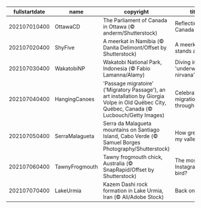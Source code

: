 |fullstartdate|name|copyright|title|image|
|--|--|--|--|--|
202107010400|OttawaCD|The Parliament of Canada in Ottawa (© anderm/Shutterstock)|Reflecting on Canada Day|![](/en-CA/2021/07/202107010400OttawaCD.jpg)|
202107020400|ShyFive|A meerkat in Namibia (© Danita Delimont/Offset by Shutterstock)|A meerkat stands alone|![](/en-CA/2021/07/202107020400ShyFive.jpg)|
202107030400|WakatobiNP|Wakatobi National Park, Indonesia (© Fabio Lamanna/Alamy)|Diving into the 'underwater nirvana'|![](/en-CA/2021/07/202107030400WakatobiNP.jpg)|
202107040400|HangingCanoes|'Passage migratoire' ('Migratory Passage'), an art installation by Giorgia Volpe in Old Québec City, Québec, Canada (© Lucbouch/Getty Images)|Celebrating migrations through art|![](/en-CA/2021/07/202107040400HangingCanoes.jpg)|
202107050400|SerraMalagueta|Serra da Malagueta mountains on Santiago Island, Cabo Verde (© Samuel Borges Photography/Shutterstock)|How green is my valley|![](/en-CA/2021/07/202107050400SerraMalagueta.jpg)|
202107060400|TawnyFrogmouth|Tawny frogmouth chick, Australia (© SnapRapid/Offset by Shutterstock)|The most Instagrammable bird?|![](/en-CA/2021/07/202107060400TawnyFrogmouth.jpg)|
202107070400|LakeUrmia|Kazem Dashi rock formation in Lake Urmia, Iran (© Ali/Adobe Stock)|Back on the rise|![](/en-CA/2021/07/202107070400LakeUrmia.jpg)|
